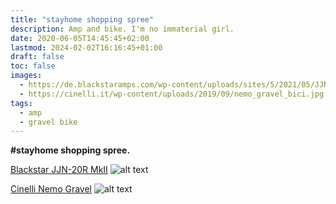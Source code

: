 ```yaml
---
title: "stayhome shopping spree"
description: Amp and bike. I'm no immaterial girl.
date: 2020-06-05T14:45:45+02:00
lastmod: 2024-02-02T16:16:45+01:00
draft: false
toc: false
images:
  - https://de.blackstaramps.com/wp-content/uploads/sites/5/2021/05/JJN-20R-lean-right.jpg
  - https://cinelli.it/wp-content/uploads/2019/09/nemo_gravel_bici.jpg
tags:
  - amp
  - gravel bike
---
```


__#stayhome shopping spree.__

[Blackstar JJN-20R MkII](https://www.blackstaramps.com/uk/ranges/jjn-20r-mkii)
![alt text](https://de.blackstaramps.com/wp-content/uploads/sites/5/2021/05/JJN-20R-lean-right.jpg "Blackstar JJN 20r Mk II")

[Cinelli Nemo Gravel](https://cinelli.it/en/prodotti/nemo-gravel-en/)
![alt text](https://cinelli.it/wp-content/uploads/2019/09/nemo_gravel_bici.jpg "Cinelli Nemo Gravel")
